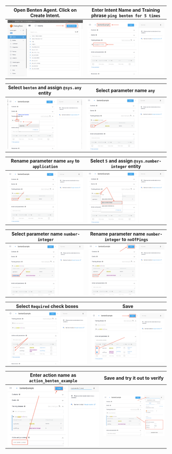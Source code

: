 Open Benten Agent. Click on Create Intent.           |  Enter Intent Name and Training phrase `ping benten for 5 times`
:-------------------------:|:-------------------------:
![](https://github.com/DivakarUngatla/divakarungatla.github.io/blob/master/benten/dialog-flow-example/1.png?raw=true)  |  ![](https://github.com/DivakarUngatla/divakarungatla.github.io/blob/master/benten/dialog-flow-example/2.png?raw=true)

Select `benten` and assign `@sys.any` entity           |  Select parameter name `any`
:-------------------------:|:-------------------------:
![](https://github.com/DivakarUngatla/divakarungatla.github.io/blob/master/benten/dialog-flow-example/3.png?raw=true)  |  ![](https://github.com/DivakarUngatla/divakarungatla.github.io/blob/master/benten/dialog-flow-example/4.png?raw=true)

 Rename parameter name `any` to `application`           |  Select `5` and assign `@sys.number-integer` entity 
:-------------------------:|:-------------------------:
![](https://github.com/DivakarUngatla/divakarungatla.github.io/blob/master/benten/dialog-flow-example/5.png?raw=true)  |  ![](https://github.com/DivakarUngatla/divakarungatla.github.io/blob/master/benten/dialog-flow-example/6.png?raw=true)

Select parameter name `number-integer`           |  Rename parameter name `number-integer` to `noOfPings`
:-------------------------:|:-------------------------:
![](https://github.com/DivakarUngatla/divakarungatla.github.io/blob/master/benten/dialog-flow-example/7.png?raw=true)  |  ![](https://github.com/DivakarUngatla/divakarungatla.github.io/blob/master/benten/dialog-flow-example/8.png?raw=true)

Select `Required` check boxes         |  Save
:-------------------------:|:-------------------------:
![](https://github.com/DivakarUngatla/divakarungatla.github.io/blob/master/benten/dialog-flow-example/9.png?raw=true)  |  ![](https://github.com/DivakarUngatla/divakarungatla.github.io/blob/master/benten/dialog-flow-example/10.png?raw=true)

Enter action name as `action_benten_example`         |  Save and try it out to verify
:-------------------------:|:-------------------------:
![](https://github.com/DivakarUngatla/divakarungatla.github.io/blob/master/benten/dialog-flow-example/11.png?raw=true)  |  ![](https://github.com/DivakarUngatla/divakarungatla.github.io/blob/master/benten/dialog-flow-example/12.png?raw=true)


